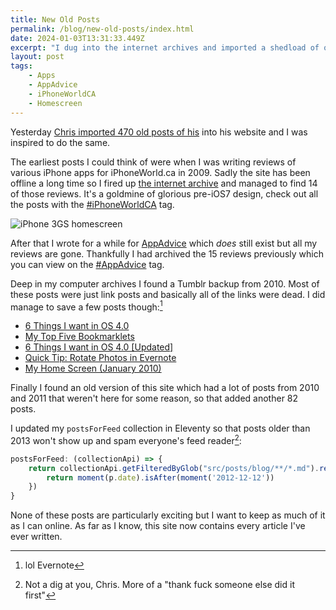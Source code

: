 ```yaml
---
title: New Old Posts
permalink: /blog/new-old-posts/index.html
date: 2024-01-03T13:31:33.449Z
excerpt: "I dug into the internet archives and imported a shedload of old posts"
layout: post
tags:
    - Apps
    - AppAdvice
    - iPhoneWorldCA
    - Homescreen
---
```


Yesterday [Chris imported 470 old posts of his](https://chrismcleod.dev/blog/new-year-old-posts/) into his website and I was inspired to do the same.

The earliest posts I could think of were when I was writing reviews of various iPhone apps for iPhoneWorld.ca in 2009. Sadly the site has been offline a long time so I fired up [the internet archive](https://archive.org) and managed to find 14 of those reviews. It's a goldmine of glorious pre-iOS7 design, check out all the posts with the [#iPhoneWorldCA](https://rknight.me/blog/tags/iphoneworldca/) tag.

![iPhone 3GS homescreen](https://cdn.rknight.me/site/iphone-3gs.png)

After that I wrote for a while for [AppAdvice](https://appadvice.com) which _does_ still exist but all my reviews are gone. Thankfully I had archived the 15 reviews previously which you can view on the [#AppAdvice](https://rknight.me/blog/tags/appadvice/) tag.

Deep in my computer archives I found a Tumblr backup from 2010. Most of these posts were just link posts and basically all of the links were dead. I did manage to save a few posts though:[^1]

- [6 Things I want in OS 4.0](https://rknight.me/blog/6-things-i-want-in-os4/)
- [My Top Five Bookmarklets](https://rknight.me/blog/my-top-five-bookmarklets/)
- [6 Things I want in OS 4.0 [Updated]](https://rknight.me/blog/6-things-i-want-in-os4-updated/)
- [Quick Tip: Rotate Photos in Evernote](https://rknight.me/blog/quick-tip-rotate-photos-in-evernote/)
- [My Home Screen (January 2010)](https://rknight.me/blog/my-home-screen-january-2010/)

Finally I found an old version of this site which had a lot of posts from 2010 and 2011 that weren't here for some reason, so that added another 82 posts.

I updated my `postsForFeed` collection in Eleventy so that posts older than 2013 won't show up and spam everyone's feed reader[^2]:

```js
postsForFeed: (collectionApi) => {
    return collectionApi.getFilteredByGlob("src/posts/blog/**/*.md").reverse().filter(p => {
        return moment(p.date).isAfter(moment('2012-12-12'))
    })
}
```

None of these posts are particularly exciting but I want to keep as much of it as I can online. As far as I know, this site now contains every article I've ever written.


[^1]: lol Evernote
[^2]: Not a dig at you, Chris. More of a "thank fuck someone else did it first"